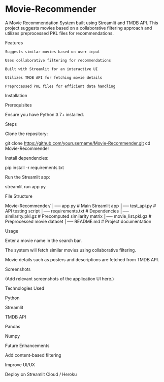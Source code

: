 # Movie-Recommender
A Movie Recommendation System built using Streamlit and TMDB API. This project suggests movies based on a collaborative filtering approach and utilizes preprocessed PKL files for recommendations.

Features

    Suggests similar movies based on user input
    
    Uses collaborative filtering for recommendations
    
    Built with Streamlit for an interactive UI
    
    Utilizes TMDB API for fetching movie details
    
    Preprocessed PKL files for efficient data handling

Installation

Prerequisites

Ensure you have Python 3.7+ installed.

Steps

Clone the repository:

git clone https://github.com/yourusername/Movie-Recommender.git
cd Movie-Recommender

Install dependencies:

pip install -r requirements.txt

Run the Streamlit app:

streamlit run app.py

File Structure

Movie-Recommender/
│── app.py              # Main Streamlit app
│── test_api.py         # API testing script
│── requirements.txt    # Dependencies
│── similarity.pkl.gz   # Precomputed similarity matrix
│── movie_list.pkl.gz   # Preprocessed movie dataset
│── README.md           # Project documentation

Usage

Enter a movie name in the search bar.

The system will fetch similar movies using collaborative filtering.

Movie details such as posters and descriptions are fetched from TMDB API.

Screenshots

(Add relevant screenshots of the application UI here.)

Technologies Used

Python

Streamlit

TMDB API

Pandas

Numpy

Future Enhancements

Add content-based filtering

Improve UI/UX

Deploy on Streamlit Cloud / Heroku


